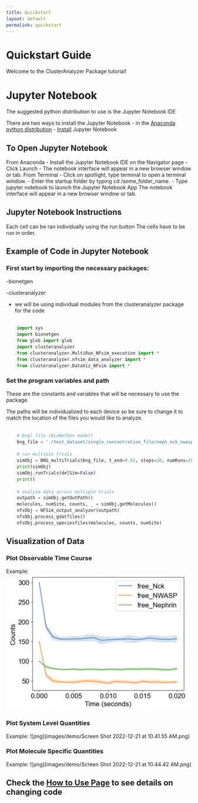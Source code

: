 ```yaml
---
title: Quickstart
layout: default
permalink: quickstart
---
```


# Quickstart Guide

Welcome to the ClusterAnalyzer Package tutorial!

# Jupyter Notebook

The suggested python distribution to use is the Jupyter Notebook IDE 

There are two ways to install the Jupyter Notebook
    - in the [Anaconda python distribution](https://www.anaconda.com/products/distribution)
    - [Install](https://jupyter.org/install) Jupyter Notebook

## To Open Jupyter Notebook

From Anaconda
    - Install the Jupyter Notebook IDE on the Navigator page
    - Click Launch
    - The notebook interface will appear in a new browser window or tab.
From Terminal
    - Click on spotlight, type terminal to open a terminal window.
    - Enter the startup folder by typing cd /some_folder_name.
    - Type jupyter notebook to launch the Jupyter Notebook App The notebook interface will appear in a new browser window or tab.
    

## Jupyter Notebook Instructions

Each cell can be ran individually using the run button
The cells have to be run in order. 

## Example of Code in Jupyter Notebook

### First start by importing the necessary packages:

-bionetgen

-clusteranalyzer
    
* we will be using individual modules from the clusteranalyzer package for the code

```python

    import sys
    import bionetgen
    from glob import glob
    import clusteranalyzer
    from clusteranalyzer.MultiRun_NFsim_execution import *
    from clusteranalyzer.nfsim_data_analyzer import *
    from clusteranalyzer.DataViz_NFsim import *
```    
   
### Set the program variables and path

These are the constants and variables that will be necessary to use the package.

The paths will be individualized to each device so be sure to change it to match the location of the files you would like to analyze.

```python
    
    # bngl file (BioNetGen model) 
    bng_file = './test_dataset/single_concentration_file/neph_nck_nwasp_10_30_15uM.bngl'

    # run multiple trials
    simObj = BNG_multiTrials(bng_file, t_end=0.02, steps=20, numRuns=20)
    print(simObj)
    simObj.runTrials(delSim=False)
    print()

    # analyze data across multiple trials
    outpath = simObj.getOutPath()
    molecules, numSite, counts, _ = simObj.getMolecules()
    nfsObj = NFSim_output_analyzer(outpath)
    nfsObj.process_gdatfiles()
    nfsObj.process_speciesfiles(molecules, counts, numSite)
```
## Visualization of Data

### Plot Observable Time Course

Example:
![png](images/demo/TCOuput1.png)

### Plot System Level Quantities

Example:
![png](images/demo/Screen Shot 2022-12-21 at 10.41.55 AM.png)

### Plot Molecule Specific Quantities

Example:
![png](images/demo/Screen Shot 2022-12-21 at 10.44.42 AM.png)

## Check the [How to Use Page](usage.md) to see details on changing code
